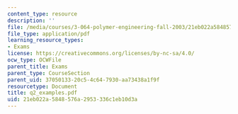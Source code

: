 ```yaml
---
content_type: resource
description: ''
file: /media/courses/3-064-polymer-engineering-fall-2003/21eb022a5848576a2953336c1eb10d3a_q2_examples.pdf
file_type: application/pdf
learning_resource_types:
- Exams
license: https://creativecommons.org/licenses/by-nc-sa/4.0/
ocw_type: OCWFile
parent_title: Exams
parent_type: CourseSection
parent_uid: 37050133-20c5-4c64-7930-aa73438a1f9f
resourcetype: Document
title: q2_examples.pdf
uid: 21eb022a-5848-576a-2953-336c1eb10d3a
---
```

